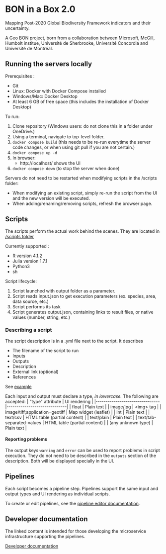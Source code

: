 # BON in a Box 2.0

Mapping Post-2020 Global Biodiversity Framework indicators and their uncertainty.

A Geo BON project, born from a collaboration between Microsoft, McGill, Humbolt institue, Université de Sherbrooke, Université Concordia and Université de Montréal.

## Running the servers locally
Prerequisites : 
 - Git
 - Linux: Docker with Docker Compose installed
 - Windows/Mac: Docker Desktop
 - At least 6 GB of free space (this includes the installation of Docker Desktop)

To run:
1. Clone repository (Windows users: do not clone this in a folder under OneDrive.)
2. Using a terminal, navigate to top-level folder.
3. `docker compose build` (this needs to be re-run everytime the server code changes, or when using git pull if you are not certain.)
4. `docker compose up -d`
5. In browser:
    - http://localhost/ shows the UI
6. `docker compose down` (to stop the server when done)

Servers do not need to be restarted when modifying scripts in the /scripts folder:
- When modifying an existing script, simply re-run the script from the UI and the new version will be executed.
- When adding/renaming/removing scripts, refresh the browser page.

## Scripts
The scripts perform the actual work behind the scenes. They are located in [/scripts folder](/scripts)

Currently supported : 
 - R version 4.1.2
 - Julia version 1.7.1
 - Python3
 - sh

Script lifecycle:
1. Script launched with output folder as a parameter.
2. Script reads input.json to get execution parameters (ex. species, area, data source, etc.)
3. Script performs its task
4. Script generates output.json, containing links to result files, or native values (number, string, etc.)

### Describing a script
The script description is in a .yml file next to the script. It describes
- The filename of the script to run
- Inputs
- Outputs
- Description
- External link (optional)
- References

See [example](/scripts/HelloWorld/HelloR.yml)

Each input and output must declare a type, *in lowercase.* The following are accepted:
| "type" attribute               | UI rendering                 |
|--------------------------------|------------------------------|
| float                          | Plain text                   |
| image/jpg                      | \<img> tag                   |
| image/tiff;application=geotiff | Map widget (leaflet)         |
| int                            | Plain text                   |
| text/csv                       | HTML table (partial content) |
| text/plain                     | Plain text                   |
| text/tab-separated-values      | HTML table (partial content) |
| (any unknown type)             | Plain text                   |

#### Reporting problems
The output keys `warning` and `error` can be used to report problems in script execution. They do not need to be described in the `outputs` section of the description. Both will be displayed specially in the UI.

## Pipelines
Each script becomes a pipeline step. Pipelines support the same input and output types and UI rendering as individual scripts.

To create or edit pipelines, see the [pipeline editor documentation](/docs/pipeline-editor.md).

## Developer documentation
The linked content is intended for those developing the microservice infrastructure supporting the pipelines.

[Developer documentation](/docs/dev.md)

